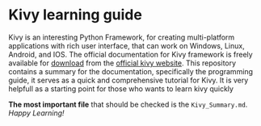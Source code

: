# Kivy learning guide
Kivy is an interesting Python Framework, for creating multi-platform applications with rich user interface, that can work on Windows, Linux, Android, and IOS.
The official documentation for Kivy framework is freely available for [download](https://media.readthedocs.org/pdf/kivy/latest/kivy.pdf) from the [official kivy website](http://kivy.org).
This repository contains a summary for the documentation, specifically the programming guide, it serves as a quick and comprehensive tutorial for Kivy.
It is very helpfull as a starting point for those who wants to learn kivy quickly

**The most important file** that should be checked is the `Kivy_Summary.md`.
*Happy Learning!*
